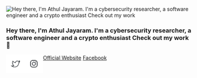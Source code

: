 
![Hey there, I'm Athul Jayaram. I'm a cybersecurity researcher, a software engineer and a crypto enthusiast Check out my work](https://github.com/juniorhero/juniorhero/raw/master/athul.gif)

### Hey there, I'm Athul Jayaram. I'm a cybersecurity researcher, a software engineer and a crypto enthusiast Check out my work 👋

<a href="https://athul.co">Official Website</a>
<a href="https://facebook.com/iathul">Facebook</a>
<a href="https://twitter.com/athuljayaram"><img align="left" width="50" height="50" src="https://github.com/juniorhero/juniorhero/raw/master/twitter.png"></a>
<a href="https://instagram.com/athuljayaram"><img align="left" width="50" height="50" src="https://github.com/juniorhero/juniorhero/raw/master/instagram.png"></a>


<!--
**juniorhero/juniorhero** is a ✨ _special_ ✨ repository because its `README.md` (this file) appears on your GitHub profile.

Here are some ideas to get you started:

### Hi there 👋


- 🔭 I’m currently working on ...
- 🌱 I’m currently learning ...
- 👯 I’m looking to collaborate on ...
- 🤔 I’m looking for help with ...
- 💬 Ask me about ...
- 📫 How to reach me: ...
- 😄 Pronouns: ...
- ⚡ Fun fact: ...
-->




